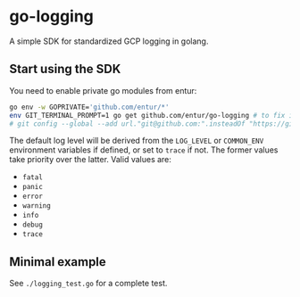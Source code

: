 # go-logging

A simple SDK for standardized GCP logging in golang. 

## Start using the SDK

You need to enable private go modules from entur:

```sh
go env -w GOPRIVATE='github.com/entur/*'
env GIT_TERMINAL_PROMPT=1 go get github.com/entur/go-logging # to fix if you default to https
# git config --global --add url."git@github.com:".insteadOf "https://github.com/" # if you want ssh default always
```

The default log level will be derived from the `LOG_LEVEL` or `COMMON_ENV` environment variables if defined, or set to `trace` if not. The former values take priority over the latter. Valid values are:
* `fatal`
* `panic`
* `error`
* `warning`
* `info`
* `debug`
* `trace`

## Minimal example

See `./logging_test.go` for a complete test.
